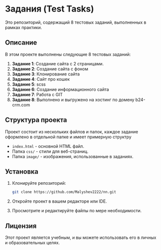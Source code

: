 # Задания (Test Tasks)

Это репозиторий, содержащий 8 тестовых заданий, выполненных в рамках практики.

## Описание

В этом проекте выполнены следующие 8 тестовых заданий:

1. **Задание 1**: Создание сайта с 2 страницами.
2. **Задание 2**: Создание сайта с фоном
3. **Задание 3**: Клонирование сайта
4. **Задание 4**: Сайт про кошек
5. **Задание 5**: scss
6. **Задание 6**: Создание информационного сайта
7. **Задание 7**: Работа с GIT
8. **Задание 8**: Выполнено и выгружено на хостинг по домену b24-crm.com

## Структура проекта

Проект состоит из нескольких файлов и папок, каждое задание оформлено в отдельной папке и имеет примерную структру
- `index.html` - основной HTML файл.
- Папка `css/` - стили для веб-страниц.
- Папка `image/` - изображения, использованные в заданиях.

## Установка

1. Клонируйте репозиторий:
    ```bash
    git clone https://github.com/Malyshev2222/nn.git
    ```

2. Откройте проект в вашем редакторе или IDE.

3. Просмотрите и редактируйте файлы по мере необходимости.

## Лицензия

Этот проект является учебным, и вы можете использовать его в личных и образовательных целях.

